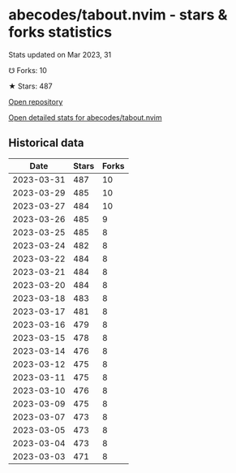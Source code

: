 # abecodes/tabout.nvim - stars & forks statistics

Stats updated on Mar 2023, 31

☋ Forks: 10

★ Stars: 487

[Open repository](https://github.com/abecodes/tabout.nvim)

[Open detailed stats for abecodes/tabout.nvim](https://reviewgithub.com/rep/abecodes/tabout.nvim)

## Historical data
| Date | Stars | Forks |
|------|-------|-------|
| 2023-03-31 | 487 | 10 | 
| 2023-03-29 | 485 | 10 | 
| 2023-03-27 | 484 | 10 | 
| 2023-03-26 | 485 | 9 | 
| 2023-03-25 | 485 | 8 | 
| 2023-03-24 | 482 | 8 | 
| 2023-03-22 | 484 | 8 | 
| 2023-03-21 | 484 | 8 | 
| 2023-03-20 | 484 | 8 | 
| 2023-03-18 | 483 | 8 | 
| 2023-03-17 | 481 | 8 | 
| 2023-03-16 | 479 | 8 | 
| 2023-03-15 | 478 | 8 | 
| 2023-03-14 | 476 | 8 | 
| 2023-03-12 | 475 | 8 | 
| 2023-03-11 | 475 | 8 | 
| 2023-03-10 | 476 | 8 | 
| 2023-03-09 | 475 | 8 | 
| 2023-03-07 | 473 | 8 | 
| 2023-03-05 | 473 | 8 | 
| 2023-03-04 | 473 | 8 | 
| 2023-03-03 | 471 | 8 | 

